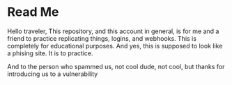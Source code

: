 # Read Me
Hello traveler,
This repository, and this account in general, is for me and a friend to practice replicating things, logins, and webhooks.
This is completely for educational purposes. 
And yes, this is supposed to look like a phising site. It is to practice.

And to the person who spammed us, not cool dude, not cool, but thanks for introducing us to a vulnerability

